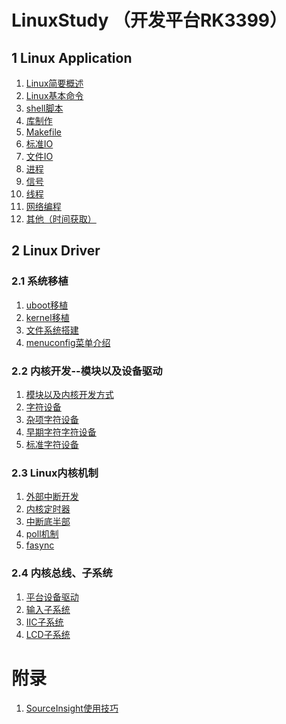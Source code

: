 <!--
 * @Description: In User Settings Edit
 * @Author: your name
 * @Date: 2019-09-15 22:58:56
 * @LastEditTime: 2019-10-08 10:52:08
 * @LastEditors: Please set LastEditors
 -->
# LinuxStudy （开发平台RK3399）
## 1 Linux Application

1. [Linux简要概述]()  
2. [Linux基本命令]() 
3. [shell脚本]() 
4. [库制作]() 
5. [Makefile]() 
6. [标准IO]() 
7. [文件IO]() 
8. [进程]() 
9. [信号]() 
10. [线程]() 
11. [网络编程]() 
12. [其他（时间获取）]() 

## 2 Linux Driver
### 2.1 系统移植

1. [uboot移植](https://github.com/TimChanCHN/LinuxStudy/blob/master/2LinuxDriver/1%E7%B3%BB%E7%BB%9F%E7%A7%BB%E6%A4%8D/1uboot%E7%A7%BB%E6%A4%8D.md) 
1. [kernel移植](https://github.com/TimChanCHN/LinuxStudy/blob/master/2LinuxDriver/1%E7%B3%BB%E7%BB%9F%E7%A7%BB%E6%A4%8D/2kernel%E7%A7%BB%E6%A4%8D.md) 
1. [文件系统搭建](https://github.com/TimChanCHN/LinuxStudy/blob/master/2LinuxDriver/1%E7%B3%BB%E7%BB%9F%E7%A7%BB%E6%A4%8D/3%E6%96%87%E4%BB%B6%E7%B3%BB%E7%BB%9F%E6%90%AD%E5%BB%BA.md) 
2. [menuconfig菜单介绍](https://github.com/TimChanCHN/LinuxStudy/blob/master/2LinuxDriver/1%E7%B3%BB%E7%BB%9F%E7%A7%BB%E6%A4%8D/4menuconfig%E4%BB%8B%E7%BB%8D.md) 

###  2.2 内核开发--模块以及设备驱动
1. [模块以及内核开发方式](https://github.com/TimChanCHN/LinuxStudy/blob/master/2LinuxDriver/2%E5%86%85%E6%A0%B8%E5%BC%80%E5%8F%91/1%E6%A8%A1%E5%9D%97%E4%BB%A5%E5%8F%8A%E5%86%85%E6%A0%B8%E5%BC%80%E5%8F%91%E6%96%B9%E5%BC%8F.md) 
2. [字符设备](https://github.com/TimChanCHN/LinuxStudy/blob/master/2LinuxDriver/2%E5%86%85%E6%A0%B8%E5%BC%80%E5%8F%91/2%E5%AD%97%E7%AC%A6%E8%AE%BE%E5%A4%87.md) 
3. [杂项字符设备](https://github.com/TimChanCHN/LinuxStudy/blob/master/2LinuxDriver/2%E5%86%85%E6%A0%B8%E5%BC%80%E5%8F%91/3%E6%9D%82%E9%A1%B9%E5%AD%97%E7%AC%A6%E8%AE%BE%E5%A4%87.md) 
4. [早期字符字符设备](https://github.com/TimChanCHN/LinuxStudy/blob/master/2LinuxDriver/2%E5%86%85%E6%A0%B8%E5%BC%80%E5%8F%91/4%E6%97%A9%E6%9C%9F%E5%AD%97%E7%AC%A6%E8%AE%BE%E5%A4%87.md) 
5. [标准字符设备](https://github.com/TimChanCHN/LinuxStudy/blob/master/2LinuxDriver/2%E5%86%85%E6%A0%B8%E5%BC%80%E5%8F%91/5%E6%A0%87%E5%87%86%E5%AD%97%E7%AC%A6%E8%AE%BE%E5%A4%87.md) 

### 2.3 Linux内核机制
1. [外部中断开发](https://github.com/TimChanCHN/LinuxStudy/blob/master/2LinuxDriver/3%E4%B8%AD%E6%96%AD/1%E4%B8%AD%E6%96%AD.md)
2. [内核定时器](https://github.com/TimChanCHN/LinuxStudy/blob/master/2LinuxDriver/3%E4%B8%AD%E6%96%AD/2%E5%86%85%E6%A0%B8%E5%AE%9A%E6%97%B6%E5%99%A8.md)
3. [中断底半部](https://github.com/TimChanCHN/LinuxStudy/blob/master/2LinuxDriver/3%E4%B8%AD%E6%96%AD/3%E4%B8%AD%E6%96%AD%E5%BA%95%E5%8D%8A%E9%83%A8.md)
4. [poll机制](https://github.com/TimChanCHN/LinuxStudy/blob/master/2LinuxDriver/3%E5%86%85%E6%A0%B8%E6%9C%BA%E5%88%B6/4poll%E8%BD%AE%E8%AF%A2.md)
5. [fasync](https://github.com/TimChanCHN/LinuxStudy/blob/master/2LinuxDriver/3%E5%86%85%E6%A0%B8%E6%9C%BA%E5%88%B6/5fasync%E6%9C%BA%E5%88%B6.md)

### 2.4 内核总线、子系统
1. [平台设备驱动](https://github.com/TimChanCHN/LinuxStudy/blob/master/2LinuxDriver/4%E5%86%85%E6%A0%B8%E6%80%BB%E7%BA%BF%E3%80%81%E5%AD%90%E7%B3%BB%E7%BB%9F/1%E5%B9%B3%E5%8F%B0%E8%AE%BE%E5%A4%87%E9%A9%B1%E5%8A%A8.md)
2. [输入子系统](https://github.com/TimChanCHN/LinuxStudy/blob/master/2LinuxDriver/4%E5%86%85%E6%A0%B8%E6%80%BB%E7%BA%BF%E3%80%81%E5%AD%90%E7%B3%BB%E7%BB%9F/2%E8%BE%93%E5%85%A5%E5%AD%90%E7%B3%BB%E7%BB%9F.md)
3. [IIC子系统](https://github.com/TimChanCHN/LinuxStudy/blob/master/2LinuxDriver/4%E5%86%85%E6%A0%B8%E6%80%BB%E7%BA%BF%E3%80%81%E5%AD%90%E7%B3%BB%E7%BB%9F/3IIC%E5%AD%90%E7%B3%BB%E7%BB%9F.md)
4. [LCD子系统](https://github.com/TimChanCHN/LinuxStudy/blob/master/2LinuxDriver/4%E5%86%85%E6%A0%B8%E6%80%BB%E7%BA%BF%E3%80%81%E5%AD%90%E7%B3%BB%E7%BB%9F/4LCD%E9%A9%B1%E5%8A%A8.md)

# 附录
1. [SourceInsight使用技巧](https://github.com/TimChanCHN/LinuxStudy/blob/master/%E9%99%84%E5%BD%95/SourceInsight%E4%BD%BF%E7%94%A8%E6%8A%80%E5%B7%A7.md)

